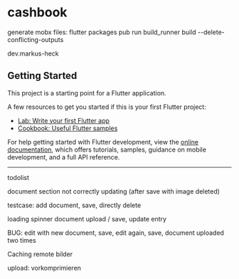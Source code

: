 # cashbook

generate mobx files: flutter packages pub run build_runner build --delete-conflicting-outputs

dev.markus-heck

## Getting Started

This project is a starting point for a Flutter application.

A few resources to get you started if this is your first Flutter project:

- [Lab: Write your first Flutter app](https://docs.flutter.dev/get-started/codelab)
- [Cookbook: Useful Flutter samples](https://docs.flutter.dev/cookbook)

For help getting started with Flutter development, view the
[online documentation](https://docs.flutter.dev/), which offers tutorials,
samples, guidance on mobile development, and a full API reference.

---


todolist


document section not correctly updating (after save with image deleted)

testcase: add document, save, directly delete


loading spinner document upload / save, update entry

BUG: edit with new document, save, edit again, save, document uploaded two times


Caching remote bilder

upload: vorkomprimieren